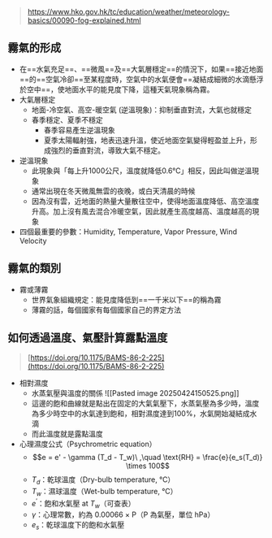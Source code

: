 > https://www.hko.gov.hk/tc/education/weather/meteorology-basics/00090-fog-explained.html
> 
## 霧氣的形成
- 在==水氣充足==、==微風==及==大氣層穩定==的情況下，如果==接近地面==的==空氣冷卻==至某程度時，空氣中的水氣便會==凝結成細微的水滴懸浮於空中==，使地面水平的能見度下降，這種天氣現象稱為霧。
- 大氣層穩定
	- 地面-冷空氣、高空-暖空氣 (逆溫現象)：抑制垂直對流，大氣也就穩定
	- 春季穩定、夏季不穩定
		- 春季容易產生逆溫現象
		- 夏季太陽輻射強，地表迅速升溫，使近地面空氣變得輕盈並上升，形成強烈的垂直對流，導致大氣不穩定。
- 逆溫現象
	- 此現象與「每上升1000公尺，溫度就降低0.6℃」相反，因此叫做逆溫現象
	- 通常出現在冬天微風無雲的夜晚，或白天清晨的時候
	- 因為沒有雲，近地面的熱量大量散往空中，使得地面溫度降低、高空溫度升高。加上沒有風去混合冷暖空氣，因此就產生高度越高、溫度越高的現象
- 四個最重要的參數：Humidity, Temperature, Vapor Pressure, Wind Velocity
## 霧氣的類別
- 霧或薄霧
	- 世界氣象組織規定：能見度降低到==一千米以下==的稱為霧
	- 薄霧的話，每個國家有每個國家自己的界定方法
## 如何透過溫度、氣壓計算露點溫度
> [https://doi.org/10.1175/BAMS-86-2-225](https://doi.org/10.1175/BAMS-86-2-225)

- 相對濕度
	- 水蒸氣壓與溫度的關係
  ![[Pasted image 20250424150525.png]]
	- 這邊的飽和曲線就是點出在固定的大氣氣壓下，水蒸氣壓為多少時，溫度為多少時空中的水氣達到飽和，相對濕度達到100%，水氣開始凝結成水滴
	- 而此溫度就是露點溫度
-  心理濕度公式（Psychrometric equation）
	- $$e = e' - \gamma (T_d - T_w)\ ,\quad \text{RH} = \frac{e}{e_s(T_d)} \times 100$$
	- $T_d$​：乾球溫度（Dry-bulb temperature, °C）
	- $T_w$​：濕球溫度（Wet-bulb temperature, °C）
	- $e^′$：飽和水氣壓 at $T_w$（可查表）
	- $\gamma$：心理常數，約為 0.00066 × P（P 為氣壓，單位 hPa）
	- $e_s$：乾球溫度下的飽和水氣壓